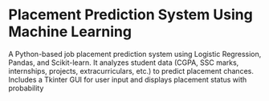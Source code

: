 # Placement Prediction System Using Machine Learning
A Python-based job placement prediction system using Logistic Regression, Pandas, and Scikit-learn. It analyzes student data (CGPA, SSC marks, internships, projects, extracurriculars, etc.) to predict placement chances. Includes a Tkinter GUI for user input and displays placement status with probability
